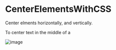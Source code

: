 # CenterElementsWithCSS
Center elments horizontally, and vertically.

To center text in the middle of a <br>
<div>

![image](https://github.com/nafizjiwa/CenterElementsWithCSS/assets/56348190/a2a492c3-df59-4211-abf8-afa02cf85bfb)

